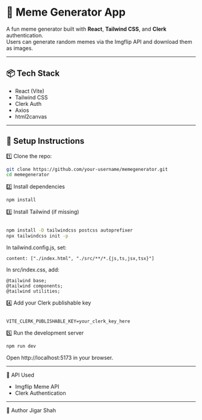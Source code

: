 # 🎨 Meme Generator App

A fun meme generator built with **React**, **Tailwind CSS**, and **Clerk** authentication.  
Users can generate random memes via the Imgflip API and download them as images.

---

## 📦 Tech Stack

- React (Vite)
- Tailwind CSS
- Clerk Auth
- Axios
- html2canvas

---

## 🚀 Setup Instructions

1️⃣ Clone the repo:
```bash
git clone https://github.com/your-username/memegenerator.git
cd memegenerator
```

2️⃣ Install dependencies
```bash
npm install
```

3️⃣ Install Tailwind (if missing)

```bash

npm install -D tailwindcss postcss autoprefixer
npx tailwindcss init -p
```
In tailwind.config.js, set:
```
content: ["./index.html", "./src/**/*.{js,ts,jsx,tsx}"]
```

In src/index.css, add:
```
@tailwind base;
@tailwind components;
@tailwind utilities;
```
4️⃣ Add your Clerk publishable key
```Create a .env file in your project root:

VITE_CLERK_PUBLISHABLE_KEY=your_clerk_key_here
```
5️⃣ Run the development server
```bash
npm run dev
```
Open http://localhost:5173 in your browser.

---

📖 API Used
- Imgflip Meme API
- Clerk Authentication

---

🙌 Author
Jigar Shah

